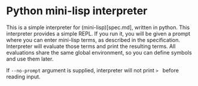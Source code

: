 # Python mini-lisp interpreter

This is a simple interpreter for (mini-lisp)[spec.md], written in python. This interpreter provides a simple REPL. If you run it, you will be given a prompt where you can enter mini-lisp terms, as described in the specification. Interpreter will evaluate those terms and print the resulting terms. All evaluations share the same global environment, so you can define symbols and use them later.

If `--no-prompt` argument is supplied, interpreter will not print `> ` before reading input.
